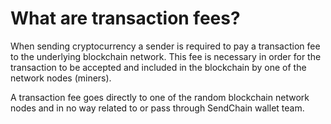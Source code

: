 # What are transaction fees?

When sending cryptocurrency a sender is required to pay a transaction fee to the underlying blockchain network. This fee is necessary in order for the transaction to be accepted and included in the blockchain by one of the network nodes (miners).

A transaction fee goes directly to one of the random blockchain network nodes and in no way related to or pass through SendChain wallet team.